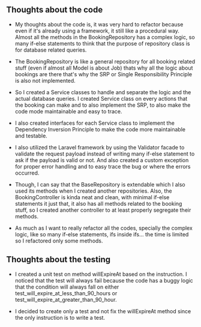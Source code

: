## Thoughts about the code

- My thoughts about the code is, it was very hard to refactor because even if it's already using a framework, it still like a procedural way. Almost all the methods in the BookingRepository has a complex logic, so many if-else statements to think that the purpose of repository class is for database related queries.

- The BookingRepository is like a general repository for all booking related stuff (even if almost all Model is about Job) thats why all the logic about bookings are there that's why the SRP or Single Responsibility Principle is also not implemented. 

- So I created a Service classes to handle and separate the logic and the actual database queries. I created Service class on every actions that the booking can make and to also implement the SRP, to also make the code mode maintainable and easy to trace.

- I also created interfaces for each Service class to implement the Dependency Inversion Principle to make the code more maintainable and testable.

- I also utilized the Laravel framework by using the Validator facade to validate the request payload instead of writing many if-else statement to ask if the payload is valid or not. And also created a custom exception for proper error handling and to easy trace the bug or where the errors occurred.

- Though, I can say that the BaseRepository is extendable which I also used its methods when I created another repositories. Also, the BookingController is kinda neat and clean, with minimal if-else statements it just that, it also has all methods related to the booking stuff, so I created another controller to at least properly segregate their methods.

- As much as I want to really refactor all the codes, specially the complex logic, like so many if-else statements, ifs inside ifs... the time is limited so I refactored only some methods.


## Thoughts about the testing

- I created a unit test on method willExpireAt based on the instruction. I noticed that the test will always fail because the code has a buggy logic that the condition will always fall on either test_will_expire_at_less_than_90_hours or test_will_expire_at_greater_than_90_hour.

- I decided to create only a test and not fix the willExpireAt method since the only instruction is to write a test.